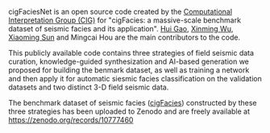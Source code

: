cigFaciesNet is an open source code created by the [Computational Interpretation Group (CIG)](http://cig.ustc.edu.cn/main.htm) 
for "cigFacies: a massive-scale benchmark dataset of seismic facies and its application".
[Hui Gao](http://cig.ustc.edu.cn/hui/list.htm), [Xinming Wu](http://cig.ustc.edu.cn/xinming/list.htm), [Xiaoming Sun](http://cig.ustc.edu.cn/xiaoming/list.htm) and 
Mingcai Hou are the main contributors to the code. 

This publicly available code contains three strategies of field seismic data curation, 
knowledge-guided synthesization and AI-based generation we proposed for building the benmark dataset, 
as well as training a network and then apply it for automatic siesmic facies classification 
on the validation datasets and two distinct 3-D field seismic data.

The benchmark dataset of seismic facies ([cigFacies](https://zenodo.org/records/10777460)) constructed by these three strategies 
has been uploaded to Zenodo and are freely available at https://zenodo.org/records/10777460

